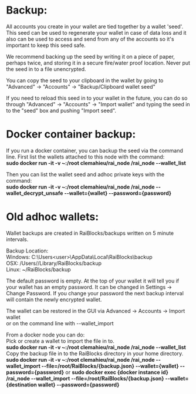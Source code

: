 # Backup:
All accounts you create in your wallet are tied together by a wallet 'seed'.  This seed can be used to regenerate your wallet in case of data loss and it also can be used to access and send from any of the accounts so it's important to keep this seed safe.

We recommend backing up the seed by writing it on a piece of paper, perhaps twice, and storing it in a secure fire/water proof location.  Never put the seed in to a file unencrypted.

You can copy the seed to your clipboard in the wallet by going to "Advanced" -> "Accounts" -> "Backup/Clipboard wallet seed"

If you need to reload this seed in to your wallet in the future, you can do so through "Advanced" -> "Accounts" -> "Import wallet" and typing the seed in to the "seed" box and pushing "Import seed".

# Docker container backup:  
If you run a docker container, you can backup the seed via the command line.  First list the wallets attached to this node with the command:  
**sudo docker run -it -v ~:/root clemahieu/rai_node /rai_node --wallet_list**  

Then you can list the wallet seed and adhoc private keys with the command:  
**sudo docker run -it -v ~:/root clemahieu/rai_node /rai_node --wallet_decrypt_unsafe --wallet={wallet} --password={password}**  
 
# Old adhoc wallets:
Wallet backups are created in RaiBlocks/backups written on 5 minute intervals.

Backup Location:  
Windows: C:\Users\<user>\AppData\Local\RaiBlocks\backup  
OSX: /Users/<user>/Library/RaiBlocks/backup  
Linux: ~/RaiBlocks/backup  

The default password is empty.  At the top of your wallet it will tell you if your wallet has an empty password.  It can be changed in Settings -> Change Password.  If you change your password the next backup interval will contain the newly encrypted wallet.

The wallet can be restored in the GUI via Advanced -> Accounts -> Import wallet  
or on the command line with --wallet_import

From a docker node you can do:  
Pick or create a wallet to import the file in to.  
**sudo docker run -it -v ~:/root clemahieu/rai_node /rai_node --wallet_list**  
Copy the backup file in to the RaiBlocks directory in your home directory.  
**sudo docker run -it -v ~:/root clemahieu/rai_node /rai_node --wallet_import --file=/root/RaiBlocks/{backup.json} --wallet={wallet} --password={password}**
or
**sudo docker exec {docker instance id} /rai_node --wallet_import --file=/root/RaiBlocks/{backup.json} --wallet={destination wallet} --password={password}**